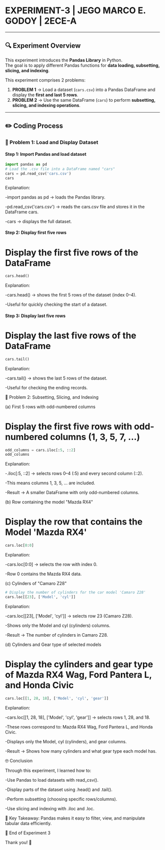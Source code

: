 # EXPERIMENT-3 | JEGO MARCO E. GODOY | 2ECE-A  

---

## 🔍 Experiment Overview  

This experiment introduces the **Pandas Library** in Python.  
The goal is to apply different Pandas functions for **data loading, subsetting, slicing, and indexing**.  

This experiment comprises 2 problems:  

1. **PROBLEM 1** → Load a dataset (`cars.csv`) into a Pandas DataFrame and display the **first and last 5 rows**.  
2. **PROBLEM 2** → Use the same DataFrame (`cars`) to perform **subsetting, slicing, and indexing operations**.  

---

## ✏️ Coding Process  

### 📌 Problem 1: Load and Display Dataset  

#### Step 1: Import Pandas and load dataset  

```python
import pandas as pd
# Load the .csv file into a DataFrame named "cars"
cars = pd.read_csv('cars.csv')
cars
```

Explanation:

-import pandas as pd → loads the Pandas library.

-pd.read_csv('cars.csv') → reads the cars.csv file and stores it in the DataFrame cars.

-cars → displays the full dataset.

#### Step 2: Display first five rows

# Display the first five rows of the DataFrame

```python
cars.head()
```

Explanation:

-cars.head() → shows the first 5 rows of the dataset (index 0–4).

-Useful for quickly checking the start of a dataset.

#### Step 3: Display last five rows

# Display the last five rows of the DataFrame
```python
cars.tail()
```

Explanation:

-cars.tail() → shows the last 5 rows of the dataset.

-Useful for checking the ending records.

📌 Problem 2: Subsetting, Slicing, and Indexing

(a) First 5 rows with odd-numbered columns

# Display the first five rows with odd-numbered columns (1, 3, 5, 7, ...)
```python
odd_columns = cars.iloc[:5, ::2]
odd_columns
```

Explanation:

-.iloc[:5, ::2] → selects rows 0–4 (:5) and every second column (::2).

-This means columns 1, 3, 5, ... are included.

-Result → A smaller DataFrame with only odd-numbered columns.

(b) Row containing the model "Mazda RX4"

# Display the row that contains the Model 'Mazda RX4'
```python
cars.loc[0:0]
```

Explanation:

-cars.loc[0:0] → selects the row with index 0.

-Row 0 contains the Mazda RX4 data.

(c) Cylinders of "Camaro Z28"

```python
# Display the number of cylinders for the car model 'Camaro Z28'
cars.loc[[23], ['Model', 'cyl']]
```

Explanation:

-cars.loc[[23], ['Model', 'cyl']] → selects row 23 (Camaro Z28).

-Shows only the Model and cyl (cylinders) columns.

-Result → The number of cylinders in Camaro Z28.

(d) Cylinders and Gear type of selected models

# Display the cylinders and gear type of Mazda RX4 Wag, Ford Pantera L, and Honda Civic
```python
cars.loc[[1, 28, 18], ['Model', 'cyl', 'gear']]
```

Explanation:

-cars.loc[[1, 28, 18], ['Model', 'cyl', 'gear']] → selects rows 1, 28, and 18.

-These rows correspond to: Mazda RX4 Wag, Ford Pantera L, and Honda Civic.

-Displays only the Model, cyl (cylinders), and gear columns.

-Result → Shows how many cylinders and what gear type each model has.

🤓 Conclusion

Through this experiment, I learned how to:

-Use Pandas to load datasets with read_csv().

-Display parts of the dataset using .head() and .tail().

-Perform subsetting (choosing specific rows/columns).

-Use slicing and indexing with .iloc and .loc.

📌 Key Takeaway: Pandas makes it easy to filter, view, and manipulate tabular data efficiently.

🏁 End of Experiment 3

Thank you! 🙌

